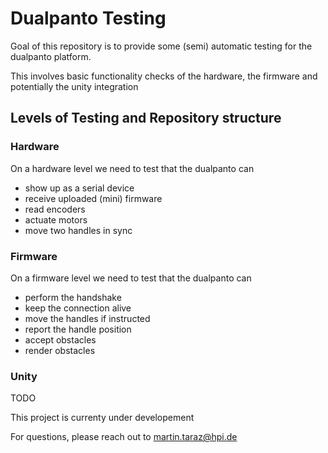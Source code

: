 # Dualpanto Testing

Goal of this repository is to provide some (semi) automatic testing for the dualpanto platform.

This involves basic functionality checks of the hardware, the firmware and potentially the unity integration

## Levels of Testing and Repository structure

### Hardware

On a hardware level we need to test that the dualpanto can

- show up as a serial device
- receive uploaded (mini) firmware
- read encoders
- actuate motors
- move two handles in sync

### Firmware

On a firmware level we need to test that the dualpanto can
- perform the handshake
- keep the connection alive
- move the handles if instructed
- report the handle position
- accept obstacles
- render obstacles

### Unity

TODO


This project is currenty under developement

For questions, please reach out to martin.taraz@hpi.de